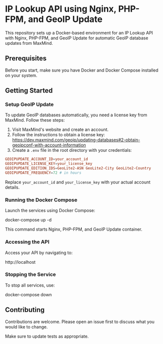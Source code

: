 # IP Lookup API using Nginx, PHP-FPM, and GeoIP Update

This repository sets up a Docker-based environment for an IP Lookup API with Nginx, PHP-FPM, and GeoIP Update for automatic GeoIP database updates from MaxMind.

## Prerequisites

Before you start, make sure you have Docker and Docker Compose installed on your system.

## Getting Started

### Setup GeoIP Update

To update GeoIP databases automatically, you need a license key from MaxMind. Follow these steps:

1. Visit MaxMind's website and create an account.
2. Follow the instructions to obtain a license key: https://dev.maxmind.com/geoip/updating-databases#2-obtain-geoipconf-with-account-information
3. Create a `.env` file in the root directory with your credentials:

```conf
GEOIPUPDATE_ACCOUNT_ID=your_account_id
GEOIPUPDATE_LICENSE_KEY=your_license_key
GEOIPUPDATE_EDITION_IDS=GeoLite2-ASN GeoLite2-City GeoLite2-Country
GEOIPUPDATE_FREQUENCY=72 # in hours
```

Replace `your_account_id` and `your_license_key` with your actual account details.

### Running the Docker Compose

Launch the services using Docker Compose:

docker-compose up -d

This command starts Nginx, PHP-FPM, and GeoIP Update container.

### Accessing the API

Access your API by navigating to:

http://localhost

### Stopping the Service

To stop all services, use:

docker-compose down


## Contributing

Contributions are welcome. Please open an issue first to discuss what you would like to change.

Make sure to update tests as appropriate.